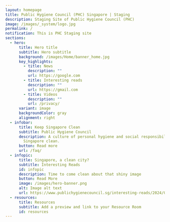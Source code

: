 ```yaml
---
layout: homepage
title: Public Hygiene Council (PHC) Singapore | Staging
description: Staging Site of Public Hygiene Council (PHC)
image: /images/_system/logo.jpg
permalink: /
notification: This is PHC Staging site
sections:
  - hero:
      title: Hero title
      subtitle: Hero subtitle
      background: /images/Home/banner_home.jpg
      key_highlights:
        - title: News
          description: ""
          url: https://google.com
        - title: Interesting reads
          description: ""
          url: https://gmail.com
        - title: Videos
          description: ""
          url: /privacy/
      variant: image
      backgroundColor: gray
      alignment: right
  - infobar:
      title: Keep Singapore Clean
      subtitle: Public Hygiene Council
      description: A culture of personal hygiene and social responsibility to keep
        Singapore clean.
      button: Read more
      url: /faq/
  - infopic:
      title: Singapore, a clean city?
      subtitle: Interesting Reads
      id: infopic
      description: Time to come clean about that shiny image
      button: Read More
      image: /images/hero-banner.png
      alt: Image alt text
      url: https://www.publichygienecouncil.sg/interesting-reads/2024/02/07/singapore-a-clean-city-time-to-come-clean-about-that-shiny-image
  - resources:
      title: Resources
      subtitle: Add a preview and link to your Resource Room
      id: resources
---
```

